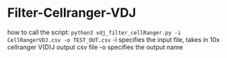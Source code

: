 # Filter-Cellranger-VDJ

how to call the script:
    `python3 vdj_filter_cellRanger.py -i CellRangerVDJ.csv -o TEST_OUT.csv`
    -i specifies the input file, takes in 10x cellranger V(D)J output csv file
    -o specifies the output name
